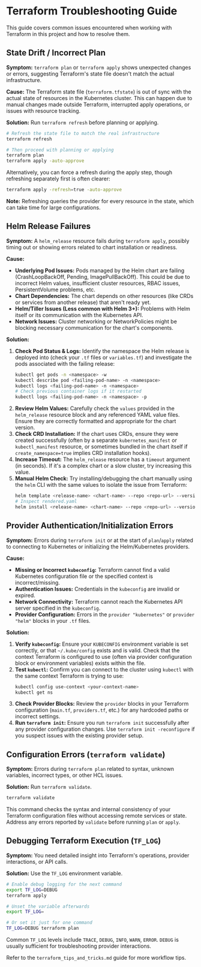 # Terraform Troubleshooting Guide

This guide covers common issues encountered when working with Terraform in this project and how to resolve them.

## State Drift / Incorrect Plan

**Symptom:** `terraform plan` or `terraform apply` shows unexpected changes or errors, suggesting Terraform's state file doesn't match the actual infrastructure.

**Cause:** The Terraform state file (`terraform.tfstate`) is out of sync with the actual state of resources in the Kubernetes cluster. This can happen due to manual changes made outside Terraform, interrupted apply operations, or issues with resource tracking.

**Solution:** Run `terraform refresh` before planning or applying.

```bash
# Refresh the state file to match the real infrastructure
terraform refresh

# Then proceed with planning or applying
terraform plan
terraform apply -auto-approve
```

Alternatively, you can force a refresh during the apply step, though refreshing separately first is often clearer:

```bash
terraform apply -refresh=true -auto-approve
```

**Note:** Refreshing queries the provider for every resource in the state, which can take time for large configurations.

## Helm Release Failures

**Symptom:** A `helm_release` resource fails during `terraform apply`, possibly timing out or showing errors related to chart installation or readiness.

**Cause:**
*   **Underlying Pod Issues:** Pods managed by the Helm chart are failing (CrashLoopBackOff, Pending, ImagePullBackOff). This could be due to incorrect Helm values, insufficient cluster resources, RBAC issues, PersistentVolume problems, etc.
*   **Chart Dependencies:** The chart depends on other resources (like CRDs or services from another release) that aren't ready yet.
*   **Helm/Tiller Issues (Less common with Helm 3+):** Problems with Helm itself or its communication with the Kubernetes API.
*   **Network Issues:** Cluster networking or NetworkPolicies might be blocking necessary communication for the chart's components.

**Solution:**
1.  **Check Pod Status & Logs:** Identify the namespace the Helm release is deployed into (check your `.tf` files or `variables.tf`) and investigate the pods associated with the failing release:
    ```bash
    kubectl get pods -n <namespace> -w
    kubectl describe pod <failing-pod-name> -n <namespace>
    kubectl logs <failing-pod-name> -n <namespace>
    # Check previous container logs if it restarted
    kubectl logs <failing-pod-name> -n <namespace> -p
    ```
2.  **Review Helm Values:** Carefully check the `values` provided in the `helm_release` resource block and any referenced YAML value files. Ensure they are correctly formatted and appropriate for the chart version.
3.  **Check CRD Installation:** If the chart uses CRDs, ensure they were created successfully (often by a separate `kubernetes_manifest` or `kubectl_manifest` resource, or sometimes bundled in the chart itself if `create_namespace=true` implies CRD installation hooks).
4.  **Increase Timeout:** The `helm_release` resource has a `timeout` argument (in seconds). If it's a complex chart or a slow cluster, try increasing this value.
5.  **Manual Helm Check:** Try installing/debugging the chart manually using the `helm` CLI with the same values to isolate the issue from Terraform:
    ```bash
    helm template <release-name> <chart-name> --repo <repo-url> --version <chart-version> -n <namespace> -f values.yaml --set key=value > rendered.yaml
    # Inspect rendered.yaml
    helm install <release-name> <chart-name> --repo <repo-url> --version <chart-version> -n <namespace> -f values.yaml --set key=value --debug --dry-run
    ```

## Provider Authentication/Initialization Errors

**Symptom:** Errors during `terraform init` or at the start of `plan`/`apply` related to connecting to Kubernetes or initializing the Helm/Kubernetes providers.

**Cause:**
*   **Missing or Incorrect `kubeconfig`:** Terraform cannot find a valid Kubernetes configuration file or the specified context is incorrect/missing.
*   **Authentication Issues:** Credentials in the `kubeconfig` are invalid or expired.
*   **Network Connectivity:** Terraform cannot reach the Kubernetes API server specified in the `kubeconfig`.
*   **Provider Configuration:** Errors in the `provider "kubernetes"` or `provider "helm"` blocks in your `.tf` files.

**Solution:**
1.  **Verify `kubeconfig`:** Ensure your `KUBECONFIG` environment variable is set correctly, or that `~/.kube/config` exists and is valid. Check that the context Terraform is configured to use (often via provider configuration block or environment variables) exists within the file.
2.  **Test `kubectl`:** Confirm you can connect to the cluster using `kubectl` with the same context Terraform is trying to use:
    ```bash
    kubectl config use-context <your-context-name>
    kubectl get ns
    ```
3.  **Check Provider Blocks:** Review the `provider` blocks in your Terraform configuration (`main.tf`, `providers.tf`, etc.) for any hardcoded paths or incorrect settings.
4.  **Run `terraform init`:** Ensure you run `terraform init` successfully after any provider configuration changes. Use `terraform init -reconfigure` if you suspect issues with the existing provider setup.

## Configuration Errors (`terraform validate`)

**Symptom:** Errors during `terraform plan` related to syntax, unknown variables, incorrect types, or other HCL issues.

**Solution:** Run `terraform validate`.

```bash
terraform validate
```

This command checks the syntax and internal consistency of your Terraform configuration files without accessing remote services or state. Address any errors reported by `validate` before running `plan` or `apply`.

## Debugging Terraform Execution (`TF_LOG`)

**Symptom:** You need detailed insight into Terraform's operations, provider interactions, or API calls.

**Solution:** Use the `TF_LOG` environment variable.

```bash
# Enable debug logging for the next command
export TF_LOG=DEBUG
terraform apply

# Unset the variable afterwards
export TF_LOG=

# Or set it just for one command
TF_LOG=DEBUG terraform plan
```

Common `TF_LOG` levels include `TRACE`, `DEBUG`, `INFO`, `WARN`, `ERROR`. `DEBUG` is usually sufficient for troubleshooting provider interactions.

Refer to the `terraform_tips_and_tricks.md` guide for more workflow tips. 